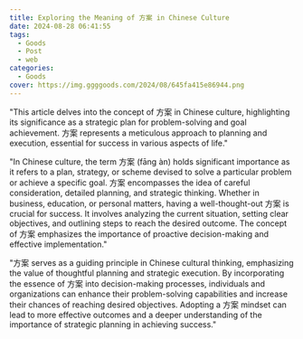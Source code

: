 ```yaml
---
title: Exploring the Meaning of 方案 in Chinese Culture
date: 2024-08-28 06:41:55
tags:
  - Goods
  - Post
  - web
categories:
  - Goods
cover: https://img.ggggoods.com/2024/08/645fa415e86944.png
---
```


"This article delves into the concept of 方案 in Chinese culture, highlighting its significance as a strategic plan for problem-solving and goal achievement. 方案 represents a meticulous approach to planning and execution, essential for success in various aspects of life."

"In Chinese culture, the term 方案 (fāng àn) holds significant importance as it refers to a plan, strategy, or scheme devised to solve a particular problem or achieve a specific goal. 方案 encompasses the idea of careful consideration, detailed planning, and strategic thinking. Whether in business, education, or personal matters, having a well-thought-out 方案 is crucial for success. It involves analyzing the current situation, setting clear objectives, and outlining steps to reach the desired outcome. The concept of 方案 emphasizes the importance of proactive decision-making and effective implementation."

"方案 serves as a guiding principle in Chinese cultural thinking, emphasizing the value of thoughtful planning and strategic execution. By incorporating the essence of 方案 into decision-making processes, individuals and organizations can enhance their problem-solving capabilities and increase their chances of reaching desired objectives. Adopting a 方案 mindset can lead to more effective outcomes and a deeper understanding of the importance of strategic planning in achieving success."
